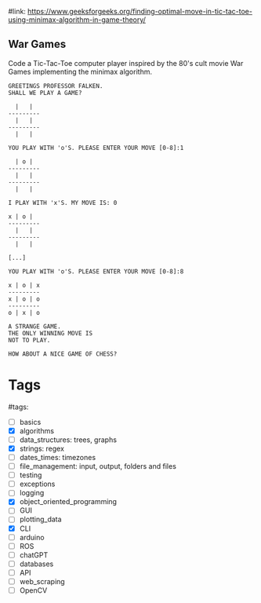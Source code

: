 #link: https://www.geeksforgeeks.org/finding-optimal-move-in-tic-tac-toe-using-minimax-algorithm-in-game-theory/ 

## War Games

Code a Tic-Tac-Toe computer player inspired by the 80's cult movie War Games implementing the minimax algorithm.


```
GREETINGS PROFESSOR FALKEN.
SHALL WE PLAY A GAME?

  |   |  
---------
  |   |  
---------
  |   |  

YOU PLAY WITH 'o'S. PLEASE ENTER YOUR MOVE [0-8]:1

  | o |  
---------
  |   |  
---------
  |   |  

I PLAY WITH 'x'S. MY MOVE IS: 0

x | o |  
---------
  |   |  
---------
  |   |  

[...]

YOU PLAY WITH 'o'S. PLEASE ENTER YOUR MOVE [0-8]:8

x | o | x
---------
x | o | o
---------
o | x | o

A STRANGE GAME.
THE ONLY WINNING MOVE IS
NOT TO PLAY.

HOW ABOUT A NICE GAME OF CHESS?
```

# Tags

#tags: 
- [ ] basics
- [x] algorithms
- [ ] data_structures: trees, graphs
- [x] strings: regex
- [ ] dates_times: timezones
- [ ] file_management: input, output, folders and files
- [ ] testing
- [ ] exceptions
- [ ] logging
- [x] object_oriented_programming
- [ ] GUI
- [ ] plotting_data
- [x] CLI
- [ ] arduino
- [ ] ROS
- [ ] chatGPT
- [ ] databases
- [ ] API
- [ ] web_scraping
- [ ] OpenCV